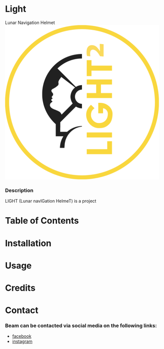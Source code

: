 # Light
Lunar Navigation Helmet
![Logo](https://github.com/Chris9292/Light/blob/main/Logo/LIGHT2.png)
### Description
LIGHT (Lunar navIGation HelmeT) is a project
# Table of Contents

# Installation

# Usage

# Credits

# Contact

### Beam can be contacted via social media on the following links:
 
 * [facebook](https://www.facebook.com/beamauth)
 * [instagram](https://www.instagram.com/beamauth/)
